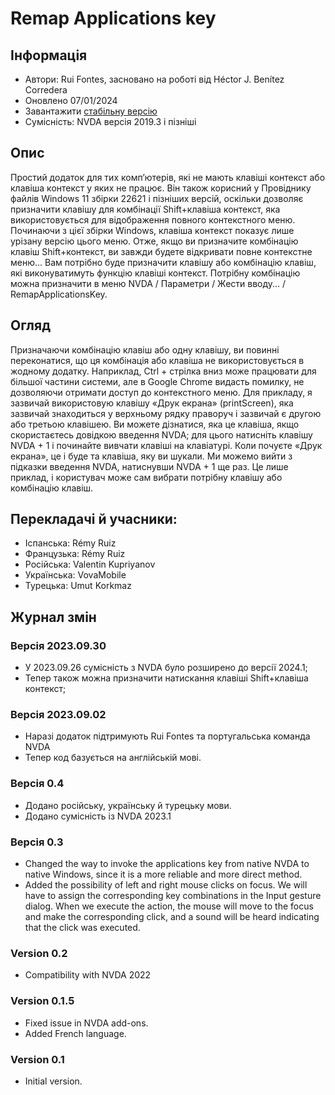 # Remap Applications key


## Інформація
* Автори: Rui Fontes, засновано на роботі від Héctor J. Benítez Corredera
* Оновлено 07/01/2024
* Завантажити [стабільну версію][1]
* Сумісність: NVDA версія 2019.3 і пізніші


## Опис
Простий додаток для тих комп’ютерів, які не мають клавіші контекст або клавіша контекст у яких не працює.
Він також корисний у Провіднику файлів Windows 11 збірки 22621 і пізніших версій, оскільки дозволяє призначити клавішу для комбінації Shift+клавіша контекст, яка використовується для відображення повного контекстного меню. Починаючи з цієї збірки Windows, клавіша контекст показує лише урізану версію цього меню.
Отже, якщо ви призначите комбінацію клавіш Shift+контекст, ви завжди будете відкривати повне контекстне меню...
Вам потрібно буде призначити клавішу або комбінацію клавіш, які виконуватимуть функцію клавіші контекст.
Потрібну комбінацію можна призначити в меню NVDA / Параметри / Жести вводу... / RemapApplicationsKey.


## Огляд
Призначаючи комбінацію клавіш або одну клавішу, ви повинні переконатися, що ця комбінація або клавіша не використовується в жодному додатку.
Наприклад, Ctrl + стрілка вниз може працювати для більшої частини системи, але в Google Chrome видасть помилку, не дозволяючи отримати доступ до контекстного меню.
Для прикладу, я зазвичай використовую клавішу «Друк екрана» (printScreen), яка зазвичай знаходиться у верхньому рядку праворуч і зазвичай є другою або третьою клавішею.
Ви можете дізнатися, яка це клавіша, якщо скористаєтесь довідкою введення NVDA; для цього натисніть клавішу NVDA + 1 і починайте вивчати клавіші на клавіатурі. Коли почуєте «Друк екрана», це і буде та клавіша, яку ви шукали. Ми можемо вийти з підказки введення NVDA, натиснувши NVDA + 1 ще раз.
Це лише приклад, і користувач може сам вибрати потрібну клавішу або комбінацію клавіш.


## Перекладачі й учасники:
* Іспанська: Rémy Ruiz
* Французька: Rémy Ruiz
* Російська: Valentin Kupriyanov
* Українська: VovaMobile
* Турецька: Umut Korkmaz


## Журнал змін


### Версія 2023.09.30
* У 2023.09.26 сумісність з NVDA було розширено до версії 2024.1;
* Тепер також можна призначити натискання клавіші Shift+клавіша контекст;

### Версія 2023.09.02
* Наразі додаток підтримують Rui Fontes та португальська команда NVDA
* Тепер код базується на англійській мові.


### Версія 0.4
* Додано російську, українську й турецьку мови.
* Додано сумісність із NVDA 2023.1


### Версія 0.3
* Changed the way to invoke the applications key from native NVDA to native Windows, since it is a more reliable and more direct method.
* Added the possibility of left and right mouse clicks on focus.
We will have to assign the corresponding key combinations in the Input gesture dialog.
When we execute the action, the mouse will move to the focus and make the corresponding click, and a sound will be heard indicating that the click was executed.


### Version 0.2
* Compatibility with NVDA 2022


### Version 0.1.5
* Fixed issue in NVDA add-ons.
* Added French language.


### Version 0.1
* Initial version.

[1]: https://github.com/ruifontes/RemapKeyAplication-para-NVDA/releases/download/2024.01.07/remapApplicationsKey-2024.01.07.nvda-addon
